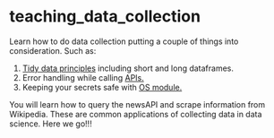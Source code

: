 # teaching_data_collection
Learn how to do data collection putting a couple of things into consideration. Such as:    

1. [Tidy data principles](https://vita.had.co.nz/papers/tidy-data.pdf) including short and long dataframes.     
2. Error handling while calling [APIs.](https://blog.postman.com/best-practices-for-api-error-handling/)       
3. Keeping your secrets safe with [OS module.](https://www.geeksforgeeks.org/python-os-getenv-method/)

You will learn how to query the newsAPI and scrape information from Wikipedia. These are common applications of 
collecting data in data science. Here we go!!!  
